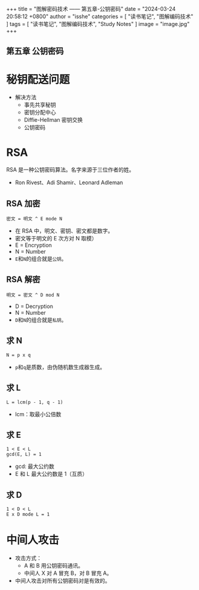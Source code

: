 +++
title = "图解密码技术 —— 第五章-公钥密码"
date = "2024-03-24 20:58:12 +0800"
author = "isshe"
categories = [ "读书笔记", "图解编码技术" ]
tags = [ "读书笔记", "图解编码技术", "Study Notes" ]
image = "image.jpg"
+++


第五章 公钥密码
---

# 秘钥配送问题
* 解决方法
  * 事先共享秘钥
  * 密钥分配中心
  * Diffie-Hellman 密钥交换
  * 公钥密码


# RSA
RSA 是一种公钥密码算法。名字来源于三位作者的姓。
* Ron Rivest、Adi Shamir、Leonard Adleman

## RSA 加密
```
密文 = 明文 ^ E mode N 
```
* 在 RSA 中，明文、密钥、密文都是数字。
* 密文等于明文的 E 次方对 N 取模）
* E = Encryption
* N = Number 
* `E`和`N`的组合就是`公钥`。

## RSA 解密
```
明文 = 密文 ^ D mod N
```
* D = Decryption
* N = Number
* `D`和`N`的组合就是`私钥`。

## 求 N
```
N = p x q
```
* `p`和`q`是质数，由伪随机数生成器生成。

## 求 L
```
L = lcm(p - 1, q - 1)
```
* lcm：取最小公倍数

## 求 E
```
1 < E < L
gcd(E, L) = 1
```
* gcd: 最大公约数
* E 和 L 最大公约数是 1（互质）

## 求 D
```
1 < D < L
E x D mode L = 1
```

# 中间人攻击
* 攻击方式：
  * A 和 B 用公钥密码通讯。
  * 中间人 X 对 A 冒充 B，对 B 冒充 A。
* 中间人攻击对所有公钥密码对是有效的。